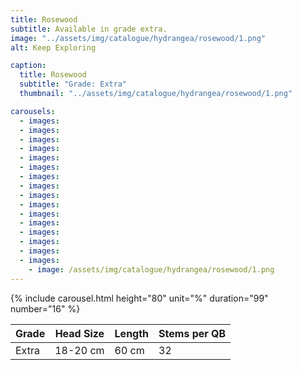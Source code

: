 ```yaml
---
title: Rosewood
subtitle: Available in grade extra.
image: "../assets/img/catalogue/hydrangea/rosewood/1.png"
alt: Keep Exploring

caption: 
  title: Rosewood
  subtitle: "Grade: Extra"
  thumbnail: "../assets/img/catalogue/hydrangea/rosewood/1.png"

carousels:
  - images:
  - images:
  - images:
  - images:
  - images:
  - images:
  - images:
  - images:
  - images:
  - images:
  - images:
  - images:
  - images:
  - images:
  - images:
  - images:
    - image: /assets/img/catalogue/hydrangea/rosewood/1.png
---
```


{% include carousel.html height="80" unit="%" duration="99" number="16" %}

| Grade | Head Size | Length | Stems per QB |
|-------|-----------|--------|----------|
| Extra |  18-20 cm | 60 cm  |    32    |